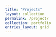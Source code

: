 ```yaml
---
title: "Projects"
layout: collection
permalink: /project/
collection: portfolio
entries_layout: grid
---
```


